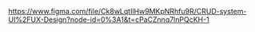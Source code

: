 https://www.figma.com/file/Ck8wLqtIlHw9MKpNRhfu9R/CRUD-system-UI%2FUX-Design?node-id=0%3A1&t=cPaCZnnq7lnPQcKH-1